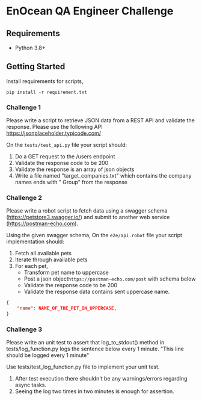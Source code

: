 # EnOcean QA Engineer Challenge

## Requirements

- Python 3.8+

## Getting Started

Install requirements for scripts,

```
pip install -r requirement.txt
```

### Challenge 1

Please write a script to retrieve JSON data from a REST API and validate the response.
Please use the following API https://jsonplaceholder.typicode.com/

On the `tests/test_api.py` file your script should:

1.	Do a GET request to the /users endpoint
2.	Validate the response code to be 200
3.	Validate the response is an array of json objects
4.  Write a file named "target_companies.txt" which contains the company names ends with " Group" from the response

### Challenge 2

Please write a robot script to fetch data using a swagger schema (https://petstore3.swagger.io/) and submit to another web service (https://postman-echo.com). 

Using the given swagger schema,
On the `e2e/api.robot` file your script implementation should:

1.	Fetch all available pets 
2.	Iterate through available pets
3.	For each pet, 
    - Transform pet name to uppercase
    - Post a json object`https://postman-echo.com/post` with schema below
    - Validate the response code to be 200
    - Validate the response data contains sent uppercase name. 
```json
{
    "name": NAME_OF_THE_PET_IN_UPPERCASE,
}
```

### Challenge 3

Please write an unit test to assert that log_to_stdout() method in tests/log_function.py logs the sentence below every 1 minute.
"This line should be logged every 1 minute"

Use tests/test_log_function.py file to implement your unit test.

1.  After test execution there shouldn't be any warnings/errors regarding async tasks. 
2.  Seeing the log two times in two minutes is enough for assertion.